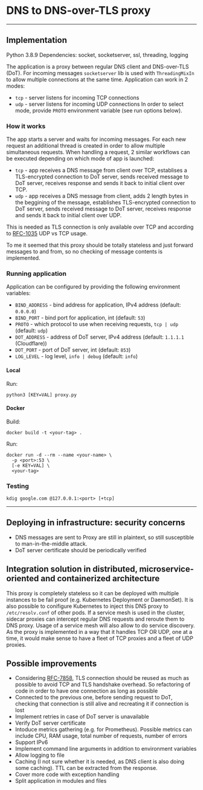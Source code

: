 # DNS to DNS-over-TLS proxy

---

## Implementation

Python 3.8.9
Dependencies: socket, socketserver, ssl, threading, logging

The application is a proxy between regular DNS client and DNS-over-TLS (DoT).
For incoming messages `socketserver` lib is used with `ThreadingMixIn` to allow multiple connections at the same time.
Application can work in 2 modes:
- `tcp` - server listens for incoming TCP connections
- `udp` - server listens for incoming UDP connections
In order to select mode, provide `PROTO` environment variable (see run options below).

### How it works

The app starts a server and waits for incoming messages. For each new request an additional thread is created in
order to allow multiple simultaneous requests. When handling a request, 2 similar workflows can be executed
depending on which mode of app is launched:
- `tcp` - app receives a DNS message from client over TCP, establises a TLS-encrypted connection to DoT server,
sends received message to DoT server, receives response and sends it back to initial client over TCP.
- `udp` - app receives a DNS message from client, adds 2 length bytes in the beggining of the message,
establishes TLS-encrypted connection to DoT server, sends received message to DoT server, receives response and sends
it back to initial client over UDP.

This is needed as TLS connection is only available over TCP and according to [RFC-1035](https://www.rfc-editor.org/rfc/rfc1035#section-4.2.2)
UDP vs TCP usage.

To me it seemed that this proxy should be totally stateless and just forward messages to and from, so no checking of 
message contents is implemented.

### Running application

Application can be configured by providing the following environment variables:
- `BIND_ADDRESS` - bind address for application, IPv4 address (default: `0.0.0.0`)
- `BIND_PORT` - bind port for application, int (default: `53`)
- `PROTO` - which protocol to use when receiving requests, `tcp | udp` (default: `udp`)
- `DOT_ADDRESS` - address of DoT server, IPv4 address (default: `1.1.1.1` (Cloudflare))
- `DOT_PORT` - port of DoT server, int (default: `853`)
- `LOG_LEVEL` - log level, `info | debug` (default: `info`)

#### Local

Run:
```shell
python3 [KEY=VAL] proxy.py
```

#### Docker

Build:
```shell
docker build -t <your-tag> .
```

Run:
```shell
docker run -d --rm --name <your-name> \
  -p <port>:53 \
  [-e KEY=VAL] \
  <your-tag>
```

### Testing

```shell
kdig google.com @127.0.0.1:<port> [+tcp]
```

---

## Deploying in infrastructure: security concerns

- DNS messages are sent to Proxy are still in plaintext, so still susceptible to man-in-the-middle attack.
- DoT server certificate should be periodically verified

## Integration solution in  distributed, microservice-oriented and containerized architecture

This proxy is completely stateless so it can be deployed with multiple instances to be fail proof (e.g. Kubernetes Deployment or DaemonSet).
It is also possible to conifigure Kubernetes to inject this DNS proxy to `/etc/resolv.conf` of other pods. If a service mesh
is used in the cluster, sidecar proxies can intercept regular DNS requests and reroute them to DNS proxy. Usage of a service
mesh will also allow to do service discovery.
As the proxy is implemented in a way that it handles TCP OR UDP, one at a time, it would make sense to have a fleet of TCP proxies
and a fleet of UDP proxies.

## Possible improvements

- Considering [RFC-7858](https://www.rfc-editor.org/rfc/rfc7858), TLS connection should be reused as much as possible
to avoid TCP and TLS handshake overhead. So refactoring of code in order to have one connection as long as possible
- Connected to the previous one, before  sending request to DoT, checking that connection is still alive and recreating it
if connection is lost
- Implement retries in case of DoT server is unavailable
- Verify DoT server certificate
- Intoduce metrics gathering (e.g. for Prometheus). Possible metrics can include CPU, RAM usage, total number of requests,
number of errors
- Support IPv6
- Implement command line arguments in addition to environment variables
- Allow logging to file
- Caching (I not sure whether it is needed, as DNS client is also doing some caching). TTL can be extracted from the response.
- Cover more code with exception handling
- Split application in modules and files
